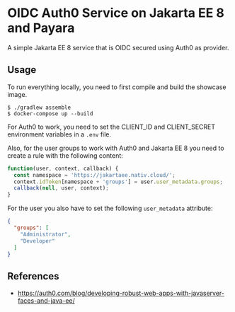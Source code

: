 # OIDC Auth0 Service on Jakarta EE 8 and Payara

A simple Jakarta EE 8 service that is OIDC secured using Auth0 as provider. 

## Usage

To run everything locally, you need to first compile and build the showcase image.
```
$ ./gradlew assemble
$ docker-compose up --build
```

For Auth0 to work, you need to set the CLIENT_ID and CLIENT_SECRET environment 
variables in a `.env` file.

Also, for the user groups to work with Auth0 and Jakarta EE 8 you need to create a rule
with the following content:
```javascript
function(user, context, callback) {
  const namespace = 'https://jakartaee.nativ.cloud/';
  context.idToken[namespace + 'groups'] = user.user_metadata.groups;
  callback(null, user, context);
}
```

For the user you also have to set the following `user_metadata` attribute:
```json
{
  "groups": [
    "Administrator",
    "Developer"
  ]
}
```

## References

- https://auth0.com/blog/developing-robust-web-apps-with-javaserver-faces-and-java-ee/

